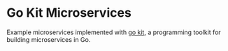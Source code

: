 # Go Kit Microservices
Example microservices implemented with [go kit](https://github.com/go-kit/kit), a programming toolkit for building microservices in Go.